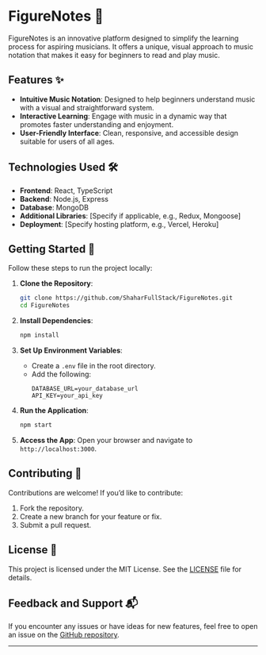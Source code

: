 # FigureNotes 🎵

FigureNotes is an innovative platform designed to simplify the learning process for aspiring musicians. It offers a unique, visual approach to music notation that makes it easy for beginners to read and play music.

## Features ✨

- **Intuitive Music Notation**: Designed to help beginners understand music with a visual and straightforward system.
- **Interactive Learning**: Engage with music in a dynamic way that promotes faster understanding and enjoyment.
- **User-Friendly Interface**: Clean, responsive, and accessible design suitable for users of all ages.

## Technologies Used 🛠️

- **Frontend**: React, TypeScript
- **Backend**: Node.js, Express
- **Database**: MongoDB
- **Additional Libraries**: [Specify if applicable, e.g., Redux, Mongoose]
- **Deployment**: [Specify hosting platform, e.g., Vercel, Heroku]

## Getting Started 🚀

Follow these steps to run the project locally:

1. **Clone the Repository**:
   ```bash
   git clone https://github.com/ShaharFullStack/FigureNotes.git
   cd FigureNotes
   ```

2. **Install Dependencies**:
   ```bash
   npm install
   ```

3. **Set Up Environment Variables**:
   - Create a `.env` file in the root directory.
   - Add the following:
     ```
     DATABASE_URL=your_database_url
     API_KEY=your_api_key
     ```

4. **Run the Application**:
   ```bash
   npm start
   ```

5. **Access the App**:
   Open your browser and navigate to `http://localhost:3000`.

## Contributing 🤝

Contributions are welcome! If you’d like to contribute:

1. Fork the repository.
2. Create a new branch for your feature or fix.
3. Submit a pull request.

## License 📄

This project is licensed under the MIT License. See the [LICENSE](LICENSE) file for details.

## Feedback and Support 📬

If you encounter any issues or have ideas for new features, feel free to open an issue on the [GitHub repository](https://github.com/ShaharFullStack/FigureNotes).

---
